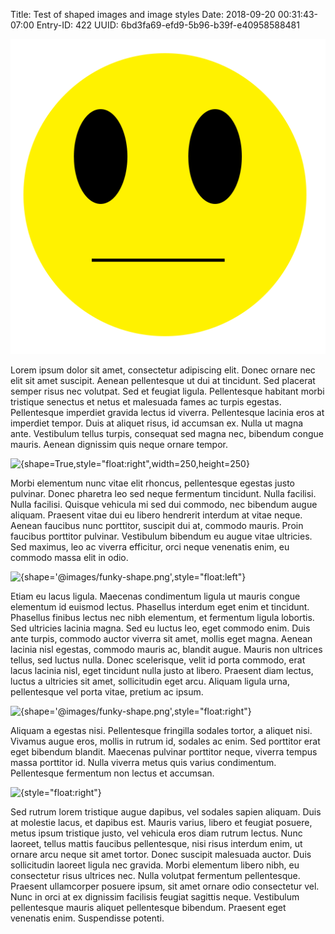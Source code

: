 Title: Test of shaped images and image styles
Date: 2018-09-20 00:31:43-07:00
Entry-ID: 422
UUID: 6bd3fa69-efd9-5b96-b39f-e40958588481

![{shape=True,style="float:left",width=200,height=200}](notsmiley.png)

Lorem ipsum dolor sit amet, consectetur adipiscing elit. Donec ornare nec elit sit amet suscipit. Aenean pellentesque ut dui at tincidunt. Sed placerat semper risus nec volutpat. Sed et feugiat ligula. Pellentesque habitant morbi tristique senectus et netus et malesuada fames ac turpis egestas. Pellentesque imperdiet gravida lectus id viverra. Pellentesque lacinia eros at imperdiet tempor. Duis at aliquet risus, id accumsan ex. Nulla ut magna ante. Vestibulum tellus turpis, consequat sed magna nec, bibendum congue mauris. Aenean dignissim quis neque ornare tempor.

![{shape=True,style="float:right",width=250,height=250}](//publ.beesbuzz.biz/static/images/funky-shape.png{height=250})

Morbi elementum nunc vitae elit rhoncus, pellentesque egestas justo pulvinar. Donec pharetra leo sed neque fermentum tincidunt. Nulla facilisi. Nulla facilisi. Quisque vehicula mi sed dui commodo, nec bibendum augue aliquam. Praesent vitae dui eu libero hendrerit interdum at vitae neque. Aenean faucibus nunc porttitor, suscipit dui at, commodo mauris. Proin faucibus porttitor pulvinar. Vestibulum bibendum eu augue vitae ultricies. Sed maximus, leo ac viverra efficitur, orci neque venenatis enim, eu commodo massa elit in odio.

![{shape='@images/funky-shape.png',style="float:left"}](@images/funky-shape.png)

Etiam eu lacus ligula. Maecenas condimentum ligula ut mauris congue elementum id euismod lectus. Phasellus interdum eget enim et tincidunt. Phasellus finibus lectus nec nibh elementum, et fermentum ligula lobortis. Sed ultricies lacinia magna. Sed eu luctus leo, eget commodo enim. Duis ante turpis, commodo auctor viverra sit amet, mollis eget magna. Aenean lacinia nisl egestas, commodo mauris ac, blandit augue. Mauris non ultrices tellus, sed luctus nulla. Donec scelerisque, velit id porta commodo, erat lacus lacinia nisl, eget tincidunt nulla justo at libero. Praesent diam lectus, luctus a ultricies sit amet, sollicitudin eget arcu. Aliquam ligula urna, pellentesque vel porta vitae, pretium ac ipsum.

![{shape='@images/funky-shape.png',style="float:right"}](notsmiley.png{height=250})

Aliquam a egestas nisi. Pellentesque fringilla sodales tortor, a aliquet nisi. Vivamus augue eros, mollis in rutrum id, sodales ac enim. Sed porttitor erat eget bibendum blandit. Maecenas pulvinar porttitor neque, viverra tempus massa porttitor id. Nulla viverra metus quis varius condimentum. Pellentesque fermentum non lectus et accumsan.

![{style="float:right"}](notsmiley.png{height=250,format='jpg',background='#cccccc',shape=True})

Sed rutrum lorem tristique augue dapibus, vel sodales sapien aliquam. Duis at molestie lacus, et dapibus est. Mauris varius, libero et feugiat posuere, metus ipsum tristique justo, vel vehicula eros diam rutrum lectus. Nunc laoreet, tellus mattis faucibus pellentesque, nisi risus interdum enim, ut ornare arcu neque sit amet tortor. Donec suscipit malesuada auctor. Duis sollicitudin laoreet ligula nec gravida. Morbi elementum libero nibh, eu consectetur risus ultrices nec. Nulla volutpat fermentum pellentesque. Praesent ullamcorper posuere ipsum, sit amet ornare odio consectetur vel. Nunc in orci at ex dignissim facilisis feugiat sagittis neque. Vestibulum pellentesque mauris aliquet pellentesque bibendum. Praesent eget venenatis enim. Suspendisse potenti.

